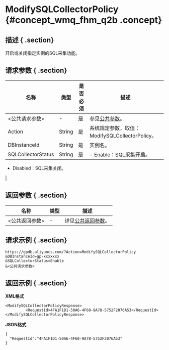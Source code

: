 # ModifySQLCollectorPolicy {#concept_wmq_fhm_q2b .concept}

## 描述 { .section}

开启或关闭指定实例的SQL采集功能。

## 请求参数 { .section}

|名称|类型|是否必须|描述|
|--|--|----|--|
|<公共请求参数\>|-|是|参见[公共参数](intl.zh-CN/API参考/公共参数.md#)。|
|Action|String|是|系统规定参数，取值：ModifySQLCollectorPolicy。|
|DBInstanceId|String|是|实例名。|
|SQLCollectorStatus|String|是| -   Enable：SQL采集开启。
-   Disabled：SQL采集关闭。

 |

## 返回参数 { .section}

|名称|类型|描述|
|--|--|--|
|<公共返回参数\>|-|详见[公共返回参数](intl.zh-CN/API参考/公共参数.md#section_apd_1rv_3bb)。|

## 请求示例 { .section}

```
https://gpdb.aliyuncs.com/?Action=ModifySQLCollectorPolicy
&DBInstanceId=gp-xxxxxxx
&SQLCollectorStatus=Enable
&<公共请求参数>
```

## 返回示例 { .section}

**XML格式**

```
<ModifySQLCollectorPolicyResponse>
         <RequestId>4FA1F1D1-50A6-4F60-9A78-5752F2076A53</RequestId>
</ModifySQLCollectorPolicyResponse>

```

**JSON格式**

```
{
  "RequestId":"4FA1F1D1-50A6-4F60-9A78-5752F2076A53"
}
```

